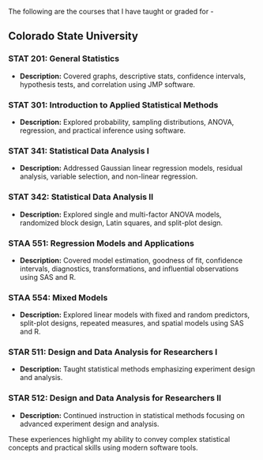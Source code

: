 The following are the courses that I have taught or graded for - 
## Colorado State University

### STAT 201: General Statistics
- **Description:** Covered graphs, descriptive stats, confidence intervals, hypothesis tests, and correlation using JMP software.

### STAT 301: Introduction to Applied Statistical Methods
- **Description:** Explored probability, sampling distributions, ANOVA, regression, and practical inference using software.

### STAT 341: Statistical Data Analysis I
- **Description:** Addressed Gaussian linear regression models, residual analysis, variable selection, and non-linear regression.

### STAT 342: Statistical Data Analysis II
- **Description:** Explored single and multi-factor ANOVA models, randomized block design, Latin squares, and split-plot design.

### STAA 551: Regression Models and Applications
- **Description:** Covered model estimation, goodness of fit, confidence intervals, diagnostics, transformations, and influential observations using SAS and R.

### STAA 554: Mixed Models
- **Description:** Explored linear models with fixed and random predictors, split-plot designs, repeated measures, and spatial models using SAS and R.

### STAR 511: Design and Data Analysis for Researchers I
- **Description:** Taught statistical methods emphasizing experiment design and analysis.

### STAR 512: Design and Data Analysis for Researchers II
- **Description:** Continued instruction in statistical methods focusing on advanced experiment design and analysis.

These experiences highlight my ability to convey complex statistical concepts and practical skills using modern software tools.
